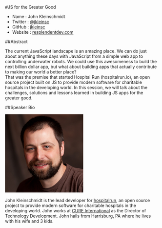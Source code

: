 #JS for the Greater Good

* Name      : John Kleinschmidt
* Twitter   : [@jkleinsc][]
* GitHub    : [jkleinsc][]
* Website   : [resplendentdev.com][]

##Abstract

The current JavaScript landscape is an amazing place.  We can do just about anything these days with JavaScript from a simple web app to controlling underwater robots.
We could use this awesomeness to build the next billion dollar app, but what about building apps that actually contribute to making our world a better place?  
That was the premise that started Hospital Run (hospitalrun.io), an open source project built on JS to provide modern software for charitable hospitals in the developing world. 
In this session, we will talk about the challenges, solutions and lessons learned in building JS apps for the greater good.


##Speaker Bio


![jkleinsc](../images/jkleinsc.png)

John Kleinschmidt is the lead developer for [hospitalrun](http://hospitalrun.io), an open source project to provide modern software for charitable hospitals in the developing world.
John works at [CURE International](http://cure.org) as the Director of Technology Development.  John hails from Harrisburg, PA where he lives with his wife and 3 kids.  

[@jkleinsc]:http://twitter.com/jkleinsc
[jkleinsc]:http://github.com/jkleinsc
[resplendentdev.com]:http://resplendentdev.com
